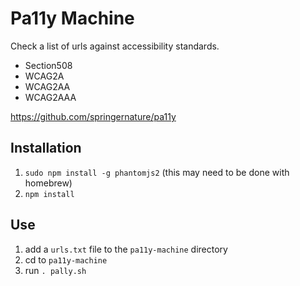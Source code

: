 # Pa11y Machine

Check a list of urls against accessibility standards.

* Section508
* WCAG2A
* WCAG2AA
* WCAG2AAA

 <https://github.com/springernature/pa11y>

## Installation

1. `sudo npm install -g phantomjs2` (this may need to be done with homebrew)
1. `npm install`

## Use

1. add a `urls.txt` file to the `pa11y-machine` directory
2. cd to `pa11y-machine`
3. run `. pally.sh`